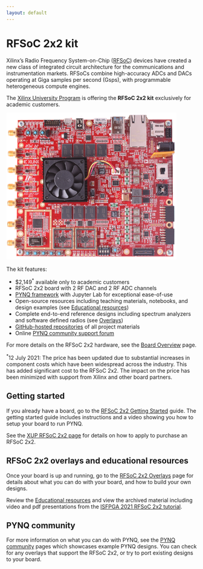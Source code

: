 ```yaml
---
layout: default
---
```


# RFSoC 2x2 kit

Xilinx’s Radio Frequency System-on-Chip ([RFSoC](https://www.xilinx.com/products/silicon-devices/soc/rfsoc.html)) devices have created a new class of integrated circuit architecture for the communications and instrumentation markets. RFSoCs combine high-accuracy ADCs and DACs operating at Giga samples per second (Gsps), with programmable heterogeneous compute engines.

The [Xilinx University Program](https://www.xilinx.com/support/university/xup-boards/RFSoC2x2.html) is offering the **RFSoC 2x2 kit** exclusively for academic customers. 

<img alt="RFSoC 2x2" src="./images/01_rfsoc_2x2_t.png" style="zoom:75%;" />

The kit features:

* $2,149<sup>*</sup> available only to academic customers 
* RFSoC 2x2 board with 2 RF DAC and 2 RF ADC channels
* [PYNQ framework](http://www.pynq.io) with Jupyter Lab for exceptional ease-of-use 
* Open-source resources including teaching materials, notebooks, and design examples  (see [Educational resources](./educational_resources.html))
* Complete end-to-end reference designs including spectrum analyzers and software defined radios (see [Overlays](overlays.html))
* [GitHub-hosted repositories](https://github.com/Xilinx/RFSoC2x2-PYNQ) of all project materials
* Online [PYNQ community support forum](https://discuss.pynq.io/)

For more details on the RFSoC 2x2 hardware, see the [Board Overview](overview.md) page.

<sup>*</sup>12 July 2021: The price has been updated due to substantial increases in component costs which have been widespread across the industry. This has added significant cost to the RFSoC 2x2. The impact on the price has been minimized with support from Xilinx and other board partners.

## Getting started

If you already have a board, go to the [RFSoC 2x2 Getting Started](./getting_started.md) guide. The getting started guide includes instructions and a video showing you how to setup your board to run PYNQ. 

See the [XUP RFSoC 2x2 page](https://www.xilinx.com/support/university/xup-boards/RFSoC2x2.html) for details on how to apply to purchase an RFSoC 2x2.

## RFSoC 2x2 overlays and educational resources

Once your board is up and running, go to the [RFSoC 2x2 Overlays](./overlays.md) page for details about what you can do with your board, and how to build your own designs.

Review the [Educational resources](./educational_resources.html) and view the archived material including video and pdf presentations from the [ISFPGA 2021 RFSoC 2x2 tutorial](./tutorial.html).

## PYNQ community

For more information on what you can do with PYNQ, see the [PYNQ community](http://www.pynq.io/community.html) pages which showcases example PYNQ designs. You can check for any overlays that support the RFSoC 2x2, or try to port existing designs to your board.


